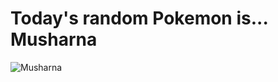 # Today's random Pokemon is... Musharna

![Musharna](https://raw.githubusercontent.com/PokeAPI/sprites/master/sprites/pokemon/shiny/518.png)